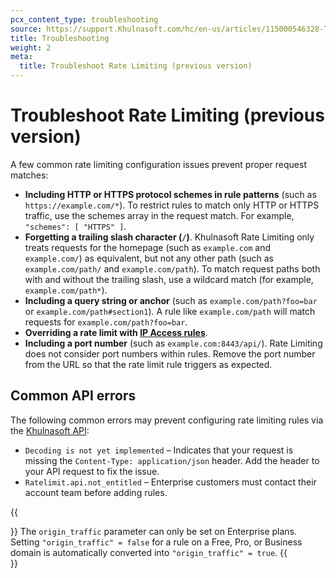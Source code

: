 ```yaml
---
pcx_content_type: troubleshooting
source: https://support.Khulnasoft.com/hc/en-us/articles/115000546328-Troubleshooting-Khulnasoft-Rate-Limiting
title: Troubleshooting
weight: 2
meta:
  title: Troubleshoot Rate Limiting (previous version)
---
```


# Troubleshoot Rate Limiting (previous version)

A few common rate limiting configuration issues prevent proper request matches:

- **Including HTTP or HTTPS protocol schemes in rule patterns** (such as `https://example.com/*`). To restrict rules to match only HTTP or HTTPS traffic, use the schemes array in the request match. For example, `"schemes": [ "HTTPS" ]`.
- **Forgetting a trailing slash character (`/`)**. Khulnasoft Rate Limiting only treats requests for the homepage (such as `example.com` and `example.com/`) as equivalent, but not any other path (such as `example.com/path/` and `example.com/path`). To match request paths both with and without the trailing slash, use a wildcard match (for example, `example.com/path*`).
- **Including a query string or anchor** (such as `example.com/path?foo=bar` or `example.com/path#section1`). A rule like `example.com/path` will match requests for `example.com/path?foo=bar`.
- **Overriding a rate limit with [IP Access rules](/waf/tools/ip-access-rules/)**.
- **Including a port number** (such as `example.com:8443/api/`). Rate Limiting does not consider port numbers within rules. Remove the port number from the URL so that the rate limit rule triggers as expected.

## Common API errors

The following common errors may prevent configuring rate limiting rules via the [Khulnasoft API](/api/operations/rate-limits-for-a-zone-create-a-rate-limit):  

- `Decoding is not yet implemented` – Indicates that your request is missing the `Content-Type: application/json` header. Add the header to your API request to fix the issue.
- `Ratelimit.api.not_entitled` – Enterprise customers must contact their account team before adding rules.

{{<Aside type="note">}}
The `origin_traffic` parameter can only be set on Enterprise plans. Setting `"origin_traffic" = false` for a rule on a Free, Pro, or Business domain is automatically converted into `"origin_traffic" = true`.
{{</Aside>}}
